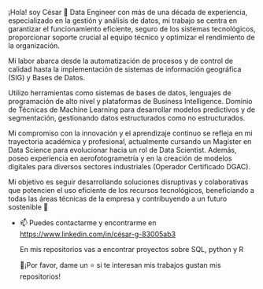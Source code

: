 ¡Hola! soy César 👋 
Data Engineer con más de una década de experiencia, especializado en la gestión y análisis de datos, mi trabajo se centra en garantizar el funcionamiento eficiente, seguro de los sistemas tecnológicos, proporcionar soporte crucial al equipo técnico y optimizar el rendimiento de la organización.

Mi labor abarca desde la automatización de procesos y de control de calidad hasta la implementación de sistemas de información geográfica (SIG) y Bases de Datos.

Utilizo herramientas como sistemas de bases de datos, lenguajes de programación de alto nivel y plataformas de Business Intelligence. Dominio de Técnicas de Machine Learning para desarrollar modelos predictivos y de segmentación, gestionando datos estructurados como no estructurados.

Mi compromiso con la innovación y el aprendizaje continuo se refleja en mi trayectoria académica y profesional, actualmente cursando un Magíster en Data Science para evolucionar hacia un rol de Data Scientist. Además, poseo experiencia en aerofotogrametría y en la creación de modelos digitales para diversos sectores industriales (Operador Certificado DGAC).

Mi objetivo es seguir desarrollando soluciones disruptivas y colaborativas que potencien el uso eficiente de los recursos tecnológicos, beneficiando a todas las áreas técnicas de la empresa y contribuyendo a un futuro sostenible 🌱 

- 📫 Puedes contactarme y encontrarme en  https://www.linkedin.com/in/césar-g-83005ab3
  
  En mis repositorios vas a encontrar proyectos sobre SQL, python y R
  
  👏¡Por favor, dame un ⭐️ si te interesan mis trabajos gustan mis repositorios!
  
<!---
Godoca2/Godoca2 is a ✨ special ✨ repository because its `README.md` (this file) appears on your GitHub profile.
You can click the Preview link to take a look at your changes.
--->
